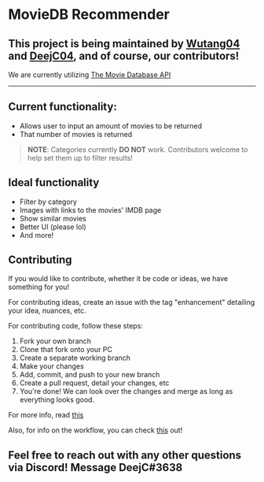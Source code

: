# MovieDB Recommender

## This project is being maintained by [Wutang04](https://github.com/Wutang03) and [DeejC04](https://github.com/DeejC04), and of course, our contributors!
We are currently utilizing [The Movie Database API](https://www.themoviedb.org/?language=en-US)

---

## Current functionality:

- Allows user to input an amount of movies to be returned
- That number of movies is returned

> **NOTE**: Categories currently **DO NOT** work. Contributors welcome to help set them up to filter results!

## Ideal functionality

- Filter by category
- Images with links to the movies' IMDB page
- Show similar movies
- Better UI (please lol)
- And more!

## Contributing

If you would like to contribute, whether it be code or ideas, we have something for you!

For contributing ideas, create an issue with the tag "enhancement" detailing your idea, nuances, etc.

For contributing code, follow these steps:

1. Fork your own branch
2. Clone that fork onto your PC
3. Create a separate working branch
4. Make your changes
5. Add, commit, and push to your new branch
6. Create a pull request, detail your changes, etc
7. You're done! We can look over the changes and merge as long as everything looks good.

For more info, read [this](https://docs.github.com/en/get-started/quickstart/contributing-to-projects)

Also, for info on the workflow, you can check [this](https://docs.github.com/en/get-started/quickstart/github-flow#following-github-flow) out!

## Feel free to reach out with any other questions via Discord! Message DeejC#3638



